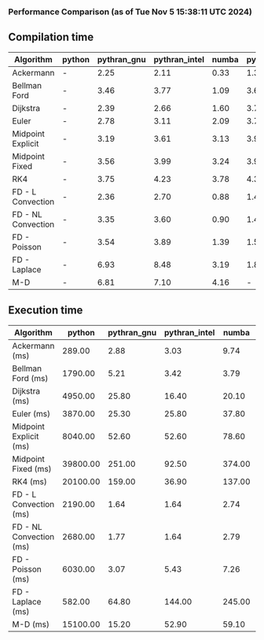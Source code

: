### Performance Comparison (as of Tue Nov  5 15:38:11 UTC 2024)
## Compilation time
Algorithm                 | python                    | pythran_gnu               | pythran_intel             | numba                     | pyccel_fortran_gnu        | pyccel_c_gnu              | pyccel_fortran_intel      | pyccel_c_intel           
------------------------- | ------------------------- | ------------------------- | ------------------------- | ------------------------- | ------------------------- | ------------------------- | ------------------------- | -------------------------
Ackermann                 | -                         | 2.25                      | 2.11                      | 0.33                      | 1.32                      | 1.29                      | 1.36                      | 1.41                     
Bellman Ford              | -                         | 3.46                      | 3.77                      | 1.09                      | 3.65                      | 3.97                      | 3.79                      | 4.05                     
Dijkstra                  | -                         | 2.39                      | 2.66                      | 1.60                      | 3.70                      | 3.97                      | 3.89                      | 4.02                     
Euler                     | -                         | 2.78                      | 3.11                      | 2.09                      | 3.70                      | 4.02                      | 3.81                      | 4.07                     
Midpoint Explicit         | -                         | 3.19                      | 3.61                      | 3.13                      | 3.96                      | 4.29                      | 4.07                      | 4.24                     
Midpoint Fixed            | -                         | 3.56                      | 3.99                      | 3.24                      | 3.93                      | 4.33                      | 4.16                      | 4.43                     
RK4                       | -                         | 3.75                      | 4.23                      | 3.78                      | 4.38                      | 4.67                      | 4.49                      | 4.69                     
FD - L Convection         | -                         | 2.36                      | 2.70                      | 0.88                      | 1.41                      | 3.95                      | 1.59                      | 3.96                     
FD - NL Convection        | -                         | 3.35                      | 3.60                      | 0.90                      | 1.42                      | 3.98                      | 1.62                      | 3.94                     
FD - Poisson              | -                         | 3.54                      | 3.89                      | 1.39                      | 1.56                      | 4.16                      | 3.00                      | 4.17                     
FD - Laplace              | -                         | 6.93                      | 8.48                      | 3.19                      | 1.87                      | 4.49                      | 2.15                      | 4.46                     
M-D                       | -                         | 6.81                      | 7.10                      | 4.16                      | -                         | -                         | -                         | -                        

## Execution time
Algorithm                 | python                    | pythran_gnu               | pythran_intel             | numba                     | pyccel_fortran_gnu        | pyccel_c_gnu              | pyccel_fortran_intel      | pyccel_c_intel           
------------------------- | ------------------------- | ------------------------- | ------------------------- | ------------------------- | ------------------------- | ------------------------- | ------------------------- | -------------------------
Ackermann (ms)            | 289.00                    | 2.88                      | 3.03                      | 9.74                      | 1.55                      | 1.55                      | 9.18                      | 4.36                     
Bellman Ford (ms)         | 1790.00                   | 5.21                      | 3.42                      | 3.79                      | 2.99                      | 5.96                      | -                         | 18.90                    
Dijkstra (ms)             | 4950.00                   | 25.80                     | 16.40                     | 20.10                     | 19.10                     | 30.80                     | -                         | 22.30                    
Euler (ms)                | 3870.00                   | 25.30                     | 25.80                     | 37.80                     | 15.90                     | 143.00                    | 14.20                     | 128.00                   
Midpoint Explicit (ms)    | 8040.00                   | 52.60                     | 52.60                     | 78.60                     | 23.20                     | 281.00                    | 17.30                     | 253.00                   
Midpoint Fixed (ms)       | 39800.00                  | 251.00                    | 92.50                     | 374.00                    | 75.20                     | 1400.00                   | 57.90                     | 1210.00                  
RK4 (ms)                  | 20100.00                  | 159.00                    | 36.90                     | 137.00                    | 33.20                     | 489.00                    | 38.50                     | 402.00                   
FD - L Convection (ms)    | 2190.00                   | 1.64                      | 1.64                      | 2.74                      | 1.53                      | 1.62                      | -                         | 4.32                     
FD - NL Convection (ms)   | 2680.00                   | 1.77                      | 1.64                      | 2.79                      | 2.00                      | 1.98                      | -                         | 4.10                     
FD - Poisson (ms)         | 6030.00                   | 3.07                      | 5.43                      | 7.26                      | 2.76                      | 3.80                      | -                         | 4.96                     
FD - Laplace (ms)         | 582.00                    | 64.80                     | 144.00                    | 245.00                    | 58.70                     | 255.00                    | -                         | 274.00                   
M-D (ms)                  | 15100.00                  | 15.20                     | 52.90                     | 59.10                     | -                         | -                         | -                         | -                        
